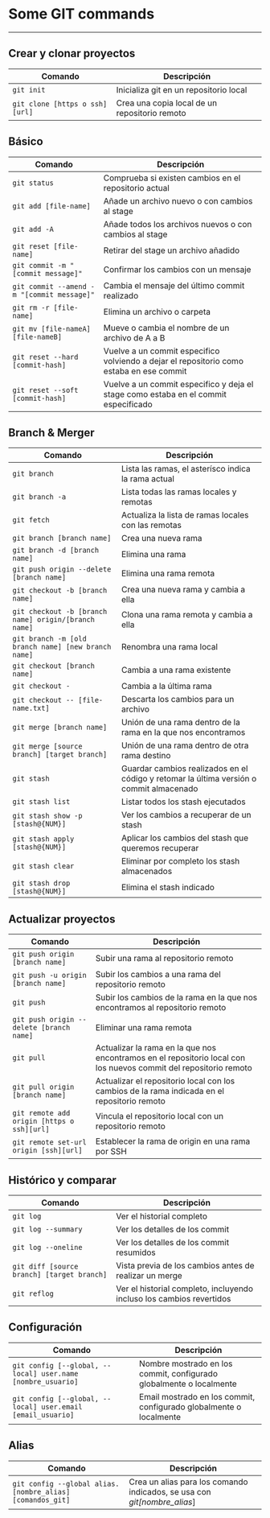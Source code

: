 # Some GIT commands
---

## Crear y clonar proyectos

| Comando | Descripción |
| ------- | ----------- |
| `git init` | Inicializa git en un repositorio local |
| `git clone [https o ssh][url]` | Crea una copia local de un repositorio remoto |

## Básico

| Comando | Descripción |
| ------- | ----------- |
| `git status` | Comprueba si existen cambios en el repositorio actual |
| `git add [file-name]` | Añade un archivo nuevo o con cambios al stage |
| `git add -A` | Añade todos los archivos nuevos o con cambios al stage |
| `git reset [file-name]` | Retirar del stage un archivo añadido |
| `git commit -m "[commit message]"` | Confirmar los cambios con un mensaje |
| `git commit --amend -m "[commit message]"` | Cambia el mensaje del último commit realizado |
| `git rm -r [file-name]` | Elimina un archivo o carpeta |
| `git mv [file-nameA] [file-nameB]` | Mueve o cambia el nombre de un archivo de A a B |
| `git reset --hard [commit-hash]` | Vuelve a un commit especifico volviendo a dejar el repositorio como estaba en ese commit |
| `git reset --soft [commit-hash]` | Vuelve a un commit especifico y deja el stage como estaba en el commit especificado |

## Branch & Merger

| Comando | Descripción |
| ------- | ----------- |
| `git branch` | Lista las ramas, el asterísco indica la rama actual |
| `git branch -a` | Lista todas las ramas locales y remotas |
| `git fetch` | Actualiza la lista de ramas locales con las remotas |
| `git branch [branch name]` | Crea una nueva rama |
| `git branch -d [branch name]` | Elimina una rama |
| `git push origin --delete [branch name]` | Elimina una rama remota |
| `git checkout -b [branch name]` | Crea una nueva rama y cambia a ella |
| `git checkout -b [branch name] origin/[branch name]` | Clona una rama remota y cambia a ella |
| `git branch -m [old branch name] [new branch name]` | Renombra una rama local |
| `git checkout [branch name]` | Cambia a una rama existente |
| `git checkout -` | Cambia a la última rama |
| `git checkout -- [file-name.txt]` | Descarta los cambios para un archivo |
| `git merge [branch name]` | Unión de una rama dentro de la rama en la que nos encontramos |
| `git merge [source branch] [target branch]` | Unión de una rama dentro de otra rama destino |
| `git stash` | Guardar cambios realizados en el código y retomar la última versión o commit almacenado |
| `git stash list` | Listar todos los stash ejecutados |
| `git stash show -p [stash@{NUM}]` | Ver los cambios a recuperar de un stash |
| `git stash apply [stash@{NUM}]` | Aplicar los cambios del stash que queremos recuperar |
| `git stash clear` | Eliminar por completo los stash almacenados |
| `git stash drop [stash@{NUM}]` | Elimina el stash indicado |


## Actualizar proyectos

| Comando | Descripción |
| ------- | ----------- |
| `git push origin [branch name]` | Subir una rama al repositorio remoto |
| `git push -u origin [branch name]` | Subir los cambios a una rama del repositorio remoto |
| `git push` | Subir los cambios de la rama en la que nos encontramos al repositorio remoto |
| `git push origin --delete [branch name]` | Eliminar una rama remota |
| `git pull` | Actualizar la rama en la que nos encontramos en el repositorio local con los nuevos commit del repositorio remoto |
| `git pull origin [branch name]` | Actualizar el repositorio local con los cambios de la rama indicada en el repositorio remoto |
| `git remote add origin [https o ssh][url]` | Vincula el repositorio local con un repositorio remoto |
| `git remote set-url origin [ssh][url]` | Establecer la rama de origin en una rama por SSH |

## Histórico y comparar

| Comando | Descripción |
| ------- | ----------- |
| `git log` | Ver el historial completo |
| `git log --summary` | Ver los detalles de los commit |
| `git log --oneline` | Ver los detalles de los commit resumidos |
| `git diff [source branch] [target branch]` | Vista previa de los cambios antes de realizar un merge |
| `git reflog` | Ver el historial completo, incluyendo incluso los cambios revertidos |

## Configuración

| Comando | Descripción |
| ------- | ----------- |
| `git config [--global, --local] user.name [nombre_usuario]` | Nombre mostrado en los commit, configurado globalmente o localmente |
| `git config [--global, --local] user.email [email_usuario]` | Email mostrado en los commit, configurado globalmente o localmente |

## Alias

| Comando | Descripción |
| ------- | ----------- |
| `git config --global alias.[nombre_alias] [comandos_git]` | Crea un alias para los comando indicados, se usa con _git[nombre_alias_] |